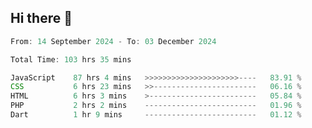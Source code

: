 ## Hi there 👋
<!--START_SECTION:Muni-->

```Javascript
From: 14 September 2024 - To: 03 December 2024

Total Time: 103 hrs 35 mins

JavaScript    87 hrs 4 mins   >>>>>>>>>>>>>>>>>>>>>----   83.91 %
CSS           6 hrs 23 mins   >>-----------------------   06.16 %
HTML          6 hrs 3 mins    >------------------------   05.84 %
PHP           2 hrs 2 mins    -------------------------   01.96 %
Dart          1 hr 9 mins     -------------------------   01.12 %
```

<!--END_SECTION:Muni-->
